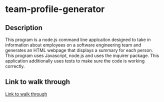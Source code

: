 # team-profile-generator
## Description 
This program is a node.js command line applcaiton designed to take in information about employees on a software engineering team and generates an HTML webpage that displays a summary for each person. This program uses Javascript, node.js and uses the inquirer package. This application additionally uses tests to make sure the code is working correctly. 

## Link to walk through

[Link to walk through](https://drive.google.com/file/d/1oLj1gbtBQApZ6g9c3QjWjmZEOpCRhwdZ/view)